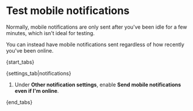 # Test mobile notifications

Normally, mobile notifications are only sent after you've been idle for a
few minutes, which isn't ideal for testing.

You can instead have mobile notifications sent regardless of how recently
you've been online.

{start_tabs}

{settings_tab|notifications}

1. Under **Other notification settings**, enable
   **Send mobile notifications even if I'm online**.

{end_tabs}
